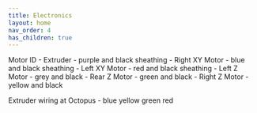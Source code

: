 ```yaml
---
title: Electronics
layout: home
nav_order: 4
has_children: true
---
```


Motor ID
    - Extruder - purple and black sheathing
    - Right XY Motor - blue and black sheathing
    - Left XY Motor - red and black sheathing
    - Left Z Motor - grey and black
    - Rear Z Motor - green and black
    - Right Z Motor - yellow and black

Extruder wiring at Octopus - blue yellow green red